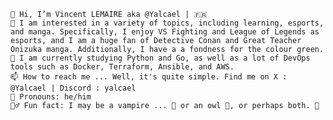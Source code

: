 
    🐰 Hi, I’m Vincent LEMAIRE aka @Yalcael | 🇫🇷
    💚 I am interested in a variety of topics, including learning, esports, and manga. Specifically, I enjoy VS Fighting and League of Legends as esports, and I am a huge fan of Detective Conan and Great Teacher Onizuka manga. Additionally, I have a a fondness for the colour green.
    🧠 I am currently studying Python and Go, as well as a lot of DevOps tools such as Docker, Terraform, Ansible, and AWS.
    📫 How to reach me ... Well, it's quite simple. Find me on X : @Yalcael | Discord : yalcael
    🫶 Pronouns: he/him
    🕵️‍♂️ Fun fact: I may be a vampire ... 🧛 or an owl 🦉, or perhaps both. 👀


<!---
Yalcael/Yalcael is a ✨ special ✨ repository because its `README.md` (this file) appears on your GitHub profile.
You can click the Preview link to take a look at your changes.
--->
